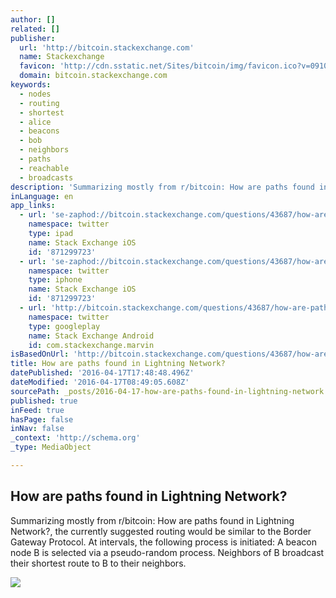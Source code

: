 ```yaml
---
author: []
related: []
publisher:
  url: 'http://bitcoin.stackexchange.com'
  name: Stackexchange
  favicon: 'http://cdn.sstatic.net/Sites/bitcoin/img/favicon.ico?v=0910168c5c65'
  domain: bitcoin.stackexchange.com
keywords:
  - nodes
  - routing
  - shortest
  - alice
  - beacons
  - bob
  - neighbors
  - paths
  - reachable
  - broadcasts
description: 'Summarizing mostly from r/bitcoin: How are paths found in Lightning Network?, the currently suggested routing would be similar to the Border Gateway Protocol. At intervals, the following process is initiated: A beacon node B is selected via a pseudo-random process. Neighbors of B broadcast their shortest route to B to their neighbors.'
inLanguage: en
app_links:
  - url: 'se-zaphod://bitcoin.stackexchange.com/questions/43687/how-are-paths-found-in-lightning-network'
    namespace: twitter
    type: ipad
    name: Stack Exchange iOS
    id: '871299723'
  - url: 'se-zaphod://bitcoin.stackexchange.com/questions/43687/how-are-paths-found-in-lightning-network'
    namespace: twitter
    type: iphone
    name: Stack Exchange iOS
    id: '871299723'
  - url: 'http://bitcoin.stackexchange.com/questions/43687/how-are-paths-found-in-lightning-network'
    namespace: twitter
    type: googleplay
    name: Stack Exchange Android
    id: com.stackexchange.marvin
isBasedOnUrl: 'http://bitcoin.stackexchange.com/questions/43687/how-are-paths-found-in-lightning-network'
title: How are paths found in Lightning Network?
datePublished: '2016-04-17T17:48:48.496Z'
dateModified: '2016-04-17T08:49:05.608Z'
sourcePath: _posts/2016-04-17-how-are-paths-found-in-lightning-network.md
published: true
inFeed: true
hasPage: false
inNav: false
_context: 'http://schema.org'
_type: MediaObject

---
```

<article style=""><h1>How are paths found in Lightning Network?</h1><p>Summarizing mostly from r/bitcoin: How are paths found in Lightning Network?, the currently suggested routing would be similar to the Border Gateway Protocol. At intervals, the following process is initiated: A beacon node B is selected via a pseudo-random process. Neighbors of B broadcast their shortest route to B to their neighbors.</p><img src="http://cdn.sstatic.net/Sites/bitcoin/img/apple-touch-icon.png?v=a43e5a337e6b&amp;a" /></article>